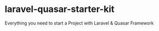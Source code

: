 # laravel-quasar-starter-kit
Everything you need to start a Project with Laravel &amp; Quasar Framework
